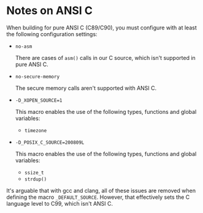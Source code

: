 Notes on ANSI C
===============

When building for pure ANSI C (C89/C90), you must configure with at least
the following configuration settings:

-   `no-asm`

    There are cases of `asm()` calls in our C source, which isn't supported
    in pure ANSI C.

-   `no-secure-memory`

    The secure memory calls aren't supported with ANSI C.

-   `-D_XOPEN_SOURCE=1`

    This macro enables the use of the following types, functions and global
    variables:

    -   `timezone`

-   `-D_POSIX_C_SOURCE=200809L`

    This macro enables the use of the following types, functions and global
    variables:

    -   `ssize_t`
    -   `strdup()`

It's arguable that with gcc and clang, all of these issues are removed when
defining the macro `_DEFAULT_SOURCE`.  However, that effectively sets the C
language level to C99, which isn't ANSI C.
